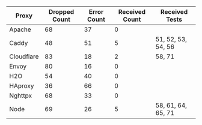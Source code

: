 | Proxy      | Dropped Count | Error Count | Received Count | Received Tests |
| ---------- | ------------- | ----------- | -------------- | -------------- |
| Apache     | 68            | 37          | 0              |  |
| Caddy      | 48            | 51          | 5              | 51, 52, 53, 54, 56 |
| Cloudflare | 83            | 18          | 2              | 58, 71 |
| Envoy      | 80            | 16          | 0              |  |
| H2O        | 54            | 40          | 0              |  |
| HAproxy    | 36            | 66          | 0              |  |
| Nghttpx    | 68            | 33          | 0              |  |
| Node       | 69            | 26          | 5              | 58, 61, 64, 65, 71 |
